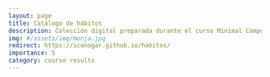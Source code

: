 ```yaml
---
layout: page
title: Catálogo de hábitos
description: Colección digital preparada durante el curso Minimal Computing and Wax en el DreamLab2021 (University of Pennsylvania)
img: #/assets/img/monja.jpg
redirect: https://icanogar.github.io/habitos/
importance: 5
category: course results
---
```

